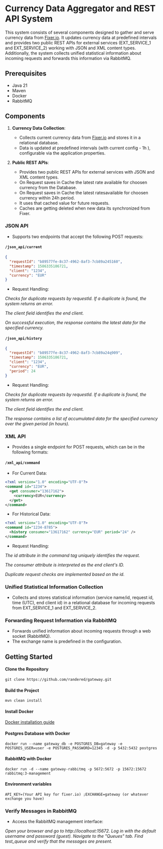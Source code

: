 # Currency Data Aggregator and REST API System

This system consists of several components designed to gather and serve currency 
data from [Fixer.io](https://fixer.io/). 
It updates currency data at predefined intervals
and provides two public REST APIs for external services (EXT_SERVICE_1 and EXT_SERVICE_2)
working with JSON and XML content types.
Additionally, the system collects unified statistical
information about incoming requests and forwards this information via RabbitMQ.


## Prerequisites
- Java 21
- Maven
- Docker
- RabbitMQ

## Components

1. **Currency Data Collection**:
    - Collects current currency data from [Fixer.io](https://fixer.io/) and stores it in a relational database.
    - Data is updated at predefined intervals (with current config - 1h ), configurable via the application properties.

2. **Public REST APIs**:
    - Provides two public REST APIs for external services with JSON and XML content types.
    - On Request saves in Cache the latest rate available for choosen currency from the Database.
    - On Request saves in Cache the latest ratesavailable for choosen currency within 24h period.
    - It uses that cached value for future requests.
    - Caches are getting deleted when new data its synchronized from Fixer.

### JSON API

- Supports two endpoints that accept the following POST requests:

#### `/json_api/current`

```json
{
  "requestId": "b89577fe-8c37-4962-8af3-7cb89a245160",
  "timestamp": 1586335186721,
  "client": "1234",
  "currency": "EUR"
}
```
- Request Handling:

*Checks for duplicate requests by requestId. If a duplicate is found, the system returns an error.*

*The client field identifies the end client.*

*On successful execution, the response contains the latest data for the specified currency.*

#### `/json_api/history`
```json
{
  "requestId": "b89577fe-8c37-4962-8af3-7cb89a24q909",
  "timestamp": 1586335186721,
  "client": "1234",
  "currency": "EUR",
  "period": 24
}
```
- Request Handling:

*Checks for duplicate requests by requestId. If a duplicate is found, the system returns an error.*

*The client field identifies the end client.*

*The response contains a list of accumulated data for the specified currency over the given period (in hours).*

### XML API
- Provides a single endpoint for POST requests, which can be in the following formats:

#### `/xml_api/command` 
- For Current Data:

```xml
<?xml version="1.0" encoding="UTF-8"?>
<command id="1234">
  <get consumer="13617162">
    <currency>EUR</currency>
  </get>
</command>
```

- For Historical Data:

```xml
<?xml version="1.0" encoding="UTF-8"?>
<command id="1234-8785">
  <history consumer="13617162" currency="EUR" period="24" />
</command>
```

- Request Handling:

*The id attribute in the command tag uniquely identifies the request.*

*The consumer attribute is interpreted as the end client's ID.*

*Duplicate request checks are implemented based on the id.*

### Unified Statistical Information Collection

- Collects and stores statistical information (service name/id, request id, time (UTC), end client id)
in a relational database for incoming requests from EXT_SERVICE_1 and EXT_SERVICE_2.

### Forwarding Request Information via RabbitMQ

- Forwards unified information about incoming requests through a web socket (RabbitMQ).
- The exchange name is predefined in the configuration.

## Getting Started

#### Clone the Repository
```shell
git clone https://github.com/randered/gateway.git
```

#### Build the Project
```shell
mvn clean install
```

#### Install Docker
[Docker installation guide](https://docs.docker.com/engine/install/)

#### Postgres Database with Docker
```shell
docker run --name gateway_db -e POSTGRES_DB=gateway -e POSTGRES_USER=user -e POSTGRES_PASSWORD=12345 -d -p 5432:5432 postgres
```

#### RabbitMQ with Docker 
```shell
docker run -d --name gateway-rabbitmq -p 5672:5672 -p 15672:15672 rabbitmq:3-management
```

#### Environment variables
```
API_KEY=(Your API key for fixer.io) ;EXCHANGE=gateway (or whatever exchange you have)
```

### Verify Messages in RabbitMQ
- Access the RabbitMQ management interface:

*Open your browser and go to http://localhost:15672.*
*Log in with the default username and password (guest).*
*Navigate to the "Queues" tab.*
*Find test_queue and verify that the messages are present.*
